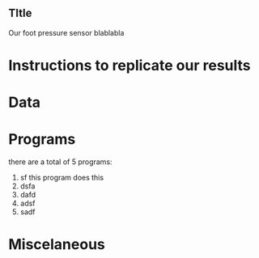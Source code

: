 ## TItle

Our foot pressure sensor blablabla

# Instructions to replicate our results



# Data


# Programs
there are a total of 5 programs:

1. sf
   this program does this
3. dsfa
4. dafd
5. adsf
6. sadf


# Miscelaneous
